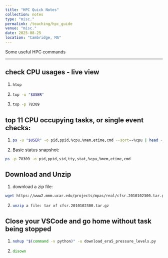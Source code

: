 ```yaml
---
title: "HPC Quick Notes"
collection: notes
type: "misc."
permalink: /teaching/hpc_guide
venue: "misc."
date: 2025-08-25
location: "Cambridge, MA"
---
```


Some useful HPC commands

---

## check CPU usages - live view
1. ```bash
   htop
   ```
2. ```bash
   top -u "$USER"
   ```
3. ```bash
   top -p 78309
   ```

## top 11 CPU occupying tasks, or single event checks:
1. ```bash
   ps -u "$USER" -o pid,ppid,%cpu,%mem,etime,cmd --sort=-%cpu | head -n 11
   ```
2. Basic status snapshot:
```bash
ps -p 78309 -o pid,ppid,sid,tty,stat,%cpu,%mem,etime,cmd
```

## Download and Unzip
1. download a zip file:
```bash
wget https://www2.mmm.ucar.edu/projects/mpas/real/cfsr.2010102300.tar.gz
```
2. ```bash
   unzip a file: tar xf cfsr.2010102300.tar.gz
   ```

## Close your VSCode and go home without task being stopped
1. ```bash
   nohup "$(command -v python)" -u download_era5_pressure_levels.py   > logs/era5_$(date +%F_%H%M).log 2>&1 & echo $! > era5.pid
   ```
2. ```bash
   disown
   ```

